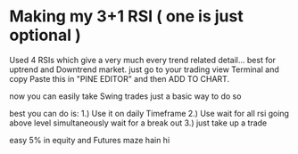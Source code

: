 <H1>Making my 3+1 RSI ( one is just optional )</H1>
Used 4 RSIs which give a very much every trend related detail... best for uptrend and Downtrend market. 
just go to your trading view Terminal and copy Paste this in "PINE EDITOR" and then ADD TO CHART.

now you can easily take Swing trades 
just a basic way to do so 

best you can do is:
1.) Use it on daily Timeframe
2.) Use wait for all rsi going above level simultaneously wait for a break out
3.) just take up a trade 

easy 5% in equity and Futures maze hain hi
